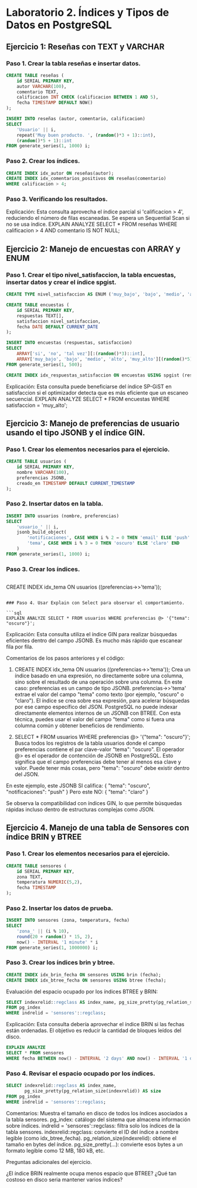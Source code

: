 # Laboratorio 2. Índices y Tipos de Datos en PostgreSQL

## Ejercicio 1: Reseñas con TEXT y VARCHAR

### Paso 1. Crear la tabla reseñas e insertar datos.

```sql
CREATE TABLE reseñas (
    id SERIAL PRIMARY KEY,
    autor VARCHAR(100),
    comentario TEXT,
    calificacion INT CHECK (calificacion BETWEEN 1 AND 5),
    fecha TIMESTAMP DEFAULT NOW()
);
```
```sql
INSERT INTO reseñas (autor, comentario, calificacion)
SELECT
    'Usuario' || i,
    repeat('Muy buen producto. ', (random()*3 + 1)::int),
    (random()*5 + 1)::int
FROM generate_series(1, 1000) i;
```

### Paso 2. Crear los índices.

```sql
CREATE INDEX idx_autor ON reseñas(autor);
CREATE INDEX idx_comentarios_positivos ON reseñas(comentario)
WHERE calificacion > 4;
```

### Paso 3. Verificando los resultados.

 Explicación: Esta consulta aprovecha el índice parcial si 'calificacion > 4',
 reduciendo el número de filas escaneadas. Se espera un Sequential Scan si no se usa índice.
EXPLAIN ANALYZE SELECT * FROM reseñas WHERE calificacion > 4 AND comentario IS NOT NULL;


## Ejercicio 2: Manejo de encuestas con ARRAY y ENUM

### Paso 1. Crear el tipo nivel_satisfaccion, la tabla encuestas, insertar datos y crear el índice spgist.

```sql
CREATE TYPE nivel_satisfaccion AS ENUM ('muy_bajo', 'bajo', 'medio', 'alto', 'muy_alto');
```
```sql
CREATE TABLE encuestas (
    id SERIAL PRIMARY KEY,
    respuestas TEXT[],
    satisfaccion nivel_satisfaccion,
    fecha DATE DEFAULT CURRENT_DATE
);
```
```sql
INSERT INTO encuestas (respuestas, satisfaccion)
SELECT
    ARRAY['si', 'no', 'tal vez'][:(random()*3)::int],
    ARRAY['muy_bajo', 'bajo', 'medio', 'alto', 'muy_alto'][(random()*5)::int]
FROM generate_series(1, 500);
```
```sql
CREATE INDEX idx_respuestas_satisfaccion ON encuestas USING spgist (respuestas, satisfaccion);
```

 Explicación: Esta consulta puede beneficiarse del índice SP-GiST en satisfaccion
 si el optimizador detecta que es más eficiente que un escaneo secuencial.
EXPLAIN ANALYZE SELECT * FROM encuestas WHERE satisfaccion = 'muy_alto';

## Ejercicio 3: Manejo de preferencias de usuario usando el tipo JSONB y el índice GIN.

### Paso 1. Crear los elementos necesarios para el ejercicio.

```sql	
CREATE TABLE usuarios (
    id SERIAL PRIMARY KEY,
    nombre VARCHAR(100),
    preferencias JSONB,
    creado_en TIMESTAMP DEFAULT CURRENT_TIMESTAMP
);
```
### Paso 2. Insertar datos en la tabla.

```sql
INSERT INTO usuarios (nombre, preferencias)
SELECT
    'usuario_' || i,
    jsonb_build_object(
        'notificaciones', CASE WHEN i % 2 = 0 THEN 'email' ELSE 'push' END,
        'tema', CASE WHEN i % 3 = 0 THEN 'oscuro' ELSE 'claro' END
    )
FROM generate_series(1, 1000) i;
```

### Paso 3. Crear los índices.

```sql
```
CREATE INDEX idx_tema ON usuarios ((preferencias->>'tema'));
```

### Paso 4. Usar Explain con Select para observar el comportamiento.

```sql
EXPLAIN ANALYZE SELECT * FROM usuarios WHERE preferencias @> '{"tema": "oscuro"}';
```

 Explicación: Esta consulta utiliza el índice GIN para realizar búsquedas
 eficientes dentro del campo JSONB. Es mucho más rápido que escanear fila por fila.

Comentarios de los pasos anteriores y el código:

1.  CREATE INDEX idx_tema ON usuarios ((preferencias->>'tema'));
Crea un índice basado en una expresión, no directamente sobre una columna, sino sobre el resultado de una operación sobre una columna.
En este caso:
preferencias es un campo de tipo JSONB.
preferencias->>'tema' extrae el valor del campo "tema" como texto (por ejemplo, "oscuro" o "claro").
El índice se crea sobre esa expresión, para acelerar búsquedas por ese campo específico del JSON.
PostgreSQL no puede indexar directamente elementos internos de un JSONB con BTREE. Con esta técnica, puedes usar el valor del campo "tema" como si fuera una columna común y obtener beneficios de rendimiento.

2.  SELECT * FROM usuarios WHERE preferencias @> '{"tema": "oscuro"}';
Busca todos los registros de la tabla usuarios donde el campo preferencias contiene el par clave-valor "tema": "oscuro".
El operador @> es el operador de contención de JSONB en PostgreSQL.
Esto significa que el campo preferencias debe tener al menos esa clave y valor. Puede tener más cosas, pero "tema": "oscuro" debe existir dentro del JSON.

En este ejemplo, este JSONB SI califica:
{
  "tema": "oscuro",
  "notificaciones": "push"
}
Pero este NO:
{
  "tema": "claro"
}

Se observa la compatibilidad con índices GIN, lo que permite búsquedas rápidas incluso dentro de estructuras complejas como JSON.

## Ejercicio 4. Manejo de una tabla de Sensores con índice BRIN y BTREE

### Paso 1. Crear los elementos necesarios para el ejercicio.

```sql
CREATE TABLE sensores (
    id SERIAL PRIMARY KEY,
    zona TEXT,
    temperatura NUMERIC(5,2),
    fecha TIMESTAMP
);
```

### Paso 2. Insertar los datos de prueba.

```sql
INSERT INTO sensores (zona, temperatura, fecha)
SELECT
    'zona_' || (i % 10),
    round(20 + random() * 15, 2),
    now() - INTERVAL '1 minute' * i
FROM generate_series(1, 1000000) i;
```

### Paso 3. Crear los índices brin y btree.

```sql
CREATE INDEX idx_brin_fecha ON sensores USING brin (fecha);
CREATE INDEX idx_btree_fecha ON sensores USING btree (fecha);
```

 Evaluación del espacio ocupado por los índices BTREE y BRIN:

```sql
SELECT indexrelid::regclass AS index_name, pg_size_pretty(pg_relation_size(indexrelid)) AS size
FROM pg_index
WHERE indrelid = 'sensores'::regclass;
```

 Explicación: Esta consulta debería aprovechar el índice BRIN si las fechas están ordenadas.
 El objetivo es reducir la cantidad de bloques leídos del disco.

```sql
EXPLAIN ANALYZE
SELECT * FROM sensores
WHERE fecha BETWEEN now() - INTERVAL '2 days' AND now() - INTERVAL '1 day';
```

### Paso 4. Revisar el espacio ocupado por los índices.

```sql
SELECT indexrelid::regclass AS index_name, 
       pg_size_pretty(pg_relation_size(indexrelid)) AS size
FROM pg_index
WHERE indrelid = 'sensores'::regclass;
```

Comentarios:
Muestra el tamaño en disco de todos los índices asociados a la tabla sensores.
pg_index: catálogo del sistema que almacena información sobre índices.
indrelid = 'sensores'::regclass: filtra solo los índices de la tabla sensores.
indexrelid::regclass: convierte el ID del índice a nombre legible (como idx_btree_fecha).
pg_relation_size(indexrelid): obtiene el tamaño en bytes del índice.
pg_size_pretty(...): convierte esos bytes a un formato legible como 12 MB, 180 kB, etc.

Preguntas adicionales del ejercicio.

¿El índice BRIN realmente ocupa menos espacio que BTREE?
¿Qué tan costoso en disco seria mantener varios índices?
